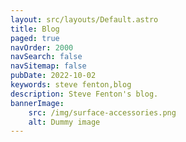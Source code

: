 ```yaml
---
layout: src/layouts/Default.astro
title: Blog
paged: true
navOrder: 2000
navSearch: false
navSitemap: false
pubDate: 2022-10-02
keywords: steve fenton,blog
description: Steve Fenton's blog.
bannerImage:
    src: /img/surface-accessories.png
    alt: Dummy image
---
```

